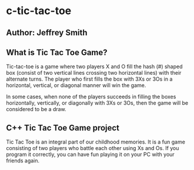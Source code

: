 # c-tic-tac-toe

## Author: Jeffrey Smith

## What is Tic Tac Toe Game?

Tic-tac-toe is a game where two players X and O fill the hash (#) shaped box (consist of two vertical lines crossing two horizontal lines) with their alternate turns. The player who first fills the box with 3Xs or 3Os in a horizontal, vertical, or diagonal manner will win the game. 

In some cases, when none of the players succeeds in filling the boxes horizontally, vertically, or diagonally with 3Xs or 3Os, then the game will be considered to be a draw.

## C++ Tic Tac Toe Game project

Tic Tac Toe is an integral part of our childhood memories. It is a fun game consisting of two players who battle each other using Xs and Os. If you program it correctly, you can have fun playing it on your PC with your friends again.


